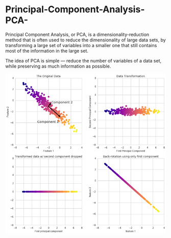 # Principal-Component-Analysis-PCA-

Principal Component Analysis, or PCA, is a dimensionality-reduction method that is often used to reduce the dimensionality of large data sets, by transforming a large set of variables into a smaller one that still contains most of the information in the large set.

The idea of PCA is simple — reduce the number of variables of a data set, while preserving as much information as possible.

![Alt text](https://github.com/MissNeerajSharma/Principal-Component-Analysis-PCA-/blob/main/PCA.png)
